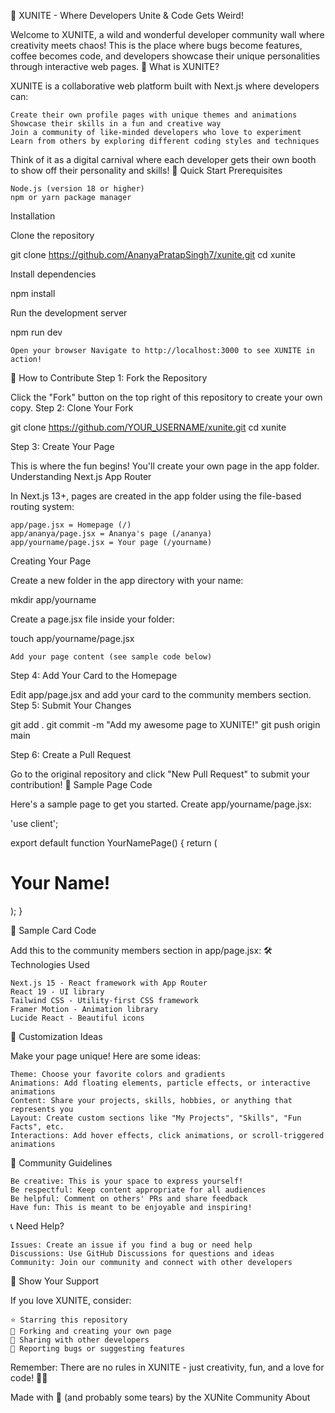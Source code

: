 🎪 XUNITE - Where Developers Unite & Code Gets Weird!

Welcome to XUNITE, a wild and wonderful developer community wall where creativity meets chaos! This is the place where bugs become features, coffee becomes code, and developers showcase their unique personalities through interactive web pages.
🌟 What is XUNITE?

XUNITE is a collaborative web platform built with Next.js where developers can:

    Create their own profile pages with unique themes and animations
    Showcase their skills in a fun and creative way
    Join a community of like-minded developers who love to experiment
    Learn from others by exploring different coding styles and techniques

Think of it as a digital carnival where each developer gets their own booth to show off their personality and skills!
🚀 Quick Start
Prerequisites

    Node.js (version 18 or higher)
    npm or yarn package manager

Installation

Clone the repository

git clone https://github.com/AnanyaPratapSingh7/xunite.git
cd xunite

Install dependencies

npm install

Run the development server

npm run dev

    Open your browser Navigate to http://localhost:3000 to see XUNITE in action!

🎨 How to Contribute
Step 1: Fork the Repository

Click the "Fork" button on the top right of this repository to create your own copy.
Step 2: Clone Your Fork

git clone https://github.com/YOUR_USERNAME/xunite.git
cd xunite

Step 3: Create Your Page

This is where the fun begins! You'll create your own page in the app folder.
Understanding Next.js App Router

In Next.js 13+, pages are created in the app folder using the file-based routing system:

    app/page.jsx = Homepage (/)
    app/ananya/page.jsx = Ananya's page (/ananya)
    app/yourname/page.jsx = Your page (/yourname)

Creating Your Page

Create a new folder in the app directory with your name:

mkdir app/yourname

Create a page.jsx file inside your folder:

touch app/yourname/page.jsx

    Add your page content (see sample code below)

Step 4: Add Your Card to the Homepage

Edit app/page.jsx and add your card to the community members section.
Step 5: Submit Your Changes

git add .
git commit -m "Add my awesome page to XUNITE!"
git push origin main

Step 6: Create a Pull Request

Go to the original repository and click "New Pull Request" to submit your contribution!
📝 Sample Page Code

Here's a sample page to get you started. Create app/yourname/page.jsx:

'use client';

export default function YourNamePage() {
  return (
    <div>
      <h1> Your Name! </h1>
    </div>
  );
}

🎯 Sample Card Code

Add this to the community members section in app/page.jsx:
🛠️ Technologies Used

    Next.js 15 - React framework with App Router
    React 19 - UI library
    Tailwind CSS - Utility-first CSS framework
    Framer Motion - Animation library
    Lucide React - Beautiful icons

🎨 Customization Ideas

Make your page unique! Here are some ideas:

    Theme: Choose your favorite colors and gradients
    Animations: Add floating elements, particle effects, or interactive animations
    Content: Share your projects, skills, hobbies, or anything that represents you
    Layout: Create custom sections like "My Projects", "Skills", "Fun Facts", etc.
    Interactions: Add hover effects, click animations, or scroll-triggered animations

🤝 Community Guidelines

    Be creative: This is your space to express yourself!
    Be respectful: Keep content appropriate for all audiences
    Be helpful: Comment on others' PRs and share feedback
    Have fun: This is meant to be enjoyable and inspiring!

📞 Need Help?

    Issues: Create an issue if you find a bug or need help
    Discussions: Use GitHub Discussions for questions and ideas
    Community: Join our community and connect with other developers

🎉 Show Your Support

If you love XUNITE, consider:

    ⭐ Starring this repository
    🍴 Forking and creating your own page
    💬 Sharing with other developers
    🐛 Reporting bugs or suggesting features

Remember: There are no rules in XUNITE - just creativity, fun, and a love for code! 🎪✨

Made with 💖 (and probably some tears) by the XUNite Community
About
